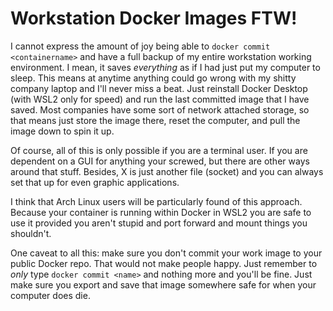 # Workstation Docker Images FTW!

I cannot express the amount of joy being able to `docker commit
<containername>` and have a full backup of my entire workstation working
environment. I mean, it saves *everything* as if I had just put my
computer to sleep. This means at anytime anything could go wrong with my
shitty company laptop and I'll never miss a beat. Just reinstall Docker
Desktop (with WSL2 only for speed) and run the last committed image that
I have saved. Most companies have some sort of network attached storage,
so that means just store the image there, reset the computer, and pull
the image down to spin it up.

Of course, all of this is only possible if you are a terminal user. If
you are dependent on a GUI for anything your screwed, but there are
other ways around that stuff. Besides, X is just another file (socket)
and you can always set that up for even graphic applications.

I think that Arch Linux users will be particularly found of this
approach. Because your container is running within Docker in WSL2 you
are safe to use it provided you aren't stupid and port forward and mount
things you shouldn't.

One caveat to all this: make sure you don't commit your work image to
your public Docker repo. That would not make people happy. Just remember
to *only* type `docker commit <name>` and nothing more and you'll be
fine. Just make sure you export and save that image somewhere safe for
when your computer does die.

